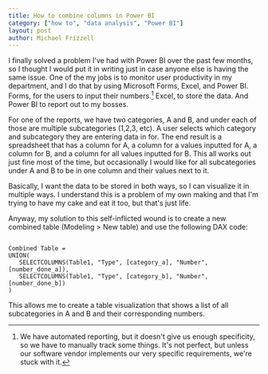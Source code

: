 ```yaml
---
title: How to combine columns in Power BI
category: ["how to", "data analysis", "Power BI"]
layout: post
author: Michael Frizzell
---
```

I finally solved a problem I've had with Power BI over the past few months, so I thought I would put it in writing just in case anyone else is having the same issue. One of the my jobs is to monitor user productivity in my department, and I do that by using Microsoft Forms, Excel, and Power BI. Forms, for the users to input their numbers.[^1] Excel, to store the data. And Power BI to report out to my bosses.

For one of the reports, we have two categories, A and B, and under each of those are multiple subcategories (1,2,3, etc). A user selects which category and subcategory they are entering data in for. The end result is a spreadsheet that has a column for A, a column for a values inputted for A, a column for B, and a column for all values inputted for B. This all works out just fine most of the time, but occasionally I would like for all subcategories under A and B to be in one column and their values next to it. 

Basically, I want the data to be stored in both ways, so I can visualize it in multiple ways. I understand this is a problem of my own making and that I'm trying to have my cake and eat it too, but that's just life.

Anyway, my solution to this self-inflicted wound is to create a new combined table (Modeling > New table) and use the following DAX code:

```DAX

Combined Table = 
UNION(
   SELECTCOLUMNS(Table1, "Type", [category_a], "Number", [number_done_a]),
   SELECTCOLUMNS(Table1, "Type", [category_b], "Number", [number_done_b])
)

```

This allows me to create a table visualization that shows a list of all subcategories in A and B and their corresponding numbers.

[^1]: We have automated reporting, but it doesn't give us enough specificity, so we have to manually track some things. It's not perfect, but unless our software vendor implements our very specific requirements, we're stuck with it.

